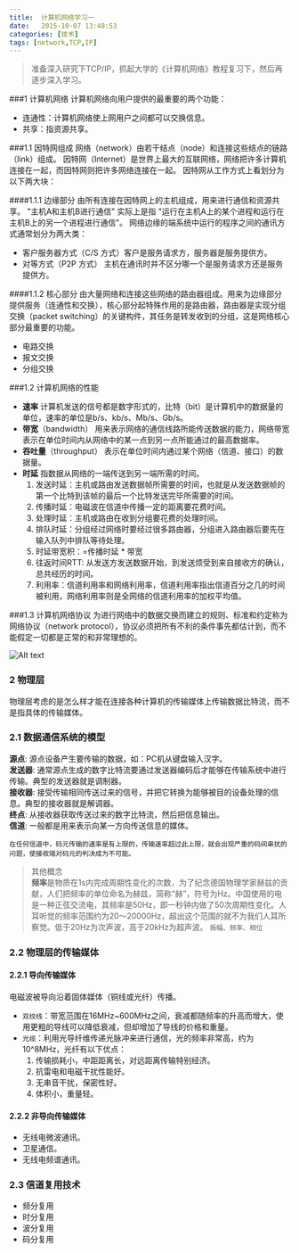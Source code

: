 ```yaml
---
title:  计算机网络学习一
date:   2015-10-07 13:48:53
categories: [技术]
tags: [network,TCP,IP]
---
```


>准备深入研究下TCP/IP，抓起大学的《计算机网络》教程复习下，然后再逐步深入学习。

###1 计算机网络
计算机网络向用户提供的最重要的两个功能：

- 连通性：计算机网络使上网用户之间都可以交换信息。
- 共享：指资源共享。

###1.1 因特网组成
网络（network）由若干结点（node）和连接这些结点的链路（link）组成。
因特网（Internet）是世界上最大的互联网络，网络把许多计算机连接在一起，而因特网则把许多网络连接在一起。
因特网从工作方式上看划分为以下两大块：

####1.1.1 边缘部分
由所有连接在因特网上的主机组成，用来进行通信和资源共享。
"主机A和主机B进行通信" 实际上是指 "运行在主机A上的某个进程和运行在主机B上的另一个进程进行通信"。
网络边缘的端系统中运行的程序之间的通讯方式通常划分为两大类：

- 客户服务器方式（C/S 方式）客户是服务请求方，服务器是服务提供方。
-  对等方式（P2P 方式） 主机在通讯时并不区分哪一个是服务请求方还是服务提供方。

####1.1.2 核心部分
由大量网络和连接这些网络的路由器组成。用来为边缘部分提供服务（连通性和交换），核心部分起特殊作用的是路由器，路由器是实现分组交换（packet switching）的关键构件，其任务是转发收到的分组，这是网络核心部分最重要的功能。

- 电路交换
- 报文交换
- 分组交换
 
###1.2 计算机网络的性能

- **速率** 计算机发送的信号都是数字形式的，比特（bit）是计算机中的数据量的单位，速率的单位是b/s、kb/s、Mb/s、Gb/s。
- **带宽**（bandwidth） 
用来表示网络的通信线路所能传送数据的能力，网络带宽表示在单位时间内从网络中的某一点到另一点所能通过的最高数据率。
- **吞吐量**（throughput） 表示在单位时间内通过某个网络（信道、接口）的数据量。
- **时延** 指数据从网络的一端传送到另一端所需的时间。
  1. 发送时延：主机或路由发送数据帧所需要的时间，也就是从发送数据帧的第一个比特到该帧的最后一个比特发送完毕所需要的时间。
  2. 传播时延：电磁波在信道中传播一定的距离要花费时间。
  3. 处理时延：主机或路由在收到分组要花费的处理时间。
  4. 排队时延：分组经过网络时要经过很多路由器，分组进入路由器后要先在输入队列中排队等待处理。
  5. 时延带宽积：=传播时延 * 带宽
  6. 往返时间RTT:  从发送方发送数据开始，到发送烦受到来自接收方的确认，总共经历的时间。
  7. 利用率：信道利用率和网络利用率，信道利用率指出信道百分之几的时间被利用，网络利用率则是全网络的信道利用率的加权平均值。

###1.3 计算机网络协议
 为进行网络中的数据交换而建立的规则、标准和约定称为网络协议（network protocol），协议必须把所有不利的条件事先都估计到，而不能假定一切都是正常的和非常理想的。

![Alt text](/img/technology/network-1.png)

### 2 物理层
物理层考虑的是怎么样才能在连接各种计算机的传输媒体上传输数据比特流，而不是指具体的传输媒体。
### 2.1 数据通信系统的模型

**源点**: 源点设备产生要传输的数据，如：PC机从键盘输入汉字。<br>
**发送器**: 通常源点生成的数字比特流要通过发送器编码后才能够在传输系统中进行传输。典型的发送器就是调制器。<br>
**接收器**: 接受传输相同传送过来的信号，并把它转换为能够被目的设备处理的信息。典型的接收器就是解调器。<br>
**终点**: 从接收器获取传送过来的数字比特流，然后把信息输出。<br>
**信道**: 一般都是用来表示向某一方向传送信息的媒体。<br>

`在任何信道中，码元传输的速率是有上限的，传输速率超过此上限，就会出现严重的码间串扰的问题，使接收端对码元的判决成为不可能。` 

>其他概念<br>
>**频率**是物质在1s内完成周期性变化的次数，为了纪念德国物理学家赫兹的贡献，人们把频率的单位命名为赫兹，简称“赫”，符号为Hz。中国使用的电是一种正弦交流电，其频率是50Hz，即一秒钟内做了50次周期性变化。人耳听觉的频率范围约为20～20000Hz，超出这个范围的就不为我们人耳所察觉。低于20Hz为次声波，高于20kHz为超声波。
`振幅、频率、相位`

### 2.2 物理层的传输媒体
#### 2.2.1 导向传输媒体
电磁波被导向沿着固体媒体（铜线或光纤）传播。

- `双绞线`：带宽范围在16MHz~600MHz之间，衰减都随频率的升高而增大，使用更粗的导线可以降低衰减，但却增加了导线的价格和重量。
- `光缆`：利用光导纤维传递光脉冲来进行通信，光的频率非常高，约为10^8MHz，光纤有以下优点：
  1. 传输损耗小，中距距离长，对远距离传输特别经济。
  2. 抗雷电和电磁干扰性能好。
  3. 无串音干扰，保密性好。
  4. 体积小，重量轻。

#### 2.2.2 非导向传输媒体

- 无线电微波通讯。
- 卫星通信。
- 无线电频谱通讯。

### 2.3 信道复用技术

- 频分复用
- 时分复用
- 波分复用
- 码分复用









    



